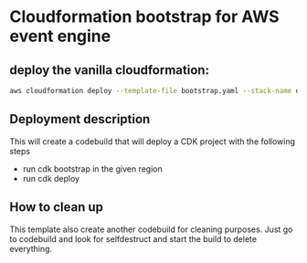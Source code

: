 # Cloudformation bootstrap for AWS event engine


## deploy the vanilla cloudformation:

``` bash
aws cloudformation deploy --template-file bootstrap.yaml --stack-name devday-bootstrap --capabilities CAPABILITY_NAMED_IAM
```

## Deployment description

This will create a codebuild that will deploy a CDK project with the following steps

- run cdk bootstrap in the given region
- run cdk deploy

## How to clean up

This template also create another codebuild for cleaning purposes.
Just go to codebuild and look for selfdestruct and start the build to delete everything.